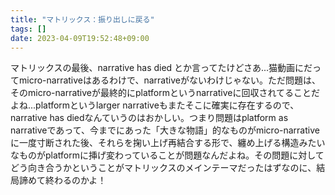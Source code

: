 ```yaml
---
title: "マトリックス：振り出しに戻る"
tags: []
date: 2023-04-09T19:52:48+09:00
---
```


マトリックスの最後、narrative has died とか言ってたけどさあ...猫動画にだってmicro-narrativeはあるわけで、narrativeがないわけじゃない。ただ問題は、そのmicro-narrativeが最終的にplatformというnarrativeに回収されてることだよね...platformというlarger narrativeもまたそこに確実に存在するので、narrative has diedなんていうのはおかしい。つまり問題はplatform as narrativeであって、今までにあった「大きな物語」的なものがmicro-narrativeに一度寸断された後、それらを掬い上げ再結合する形で、纏め上げる構造みたいなものがplatformに挿げ変わっていることが問題なんだよね。その問題に対してどう向き合うかということがマトリックスのメインテーマだったはずなのに、結局諦めて終わるのかよ！